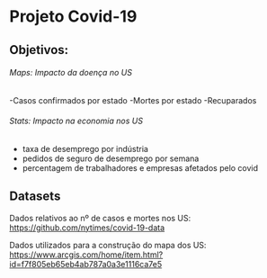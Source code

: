 # Projeto Covid-19
## Objetivos:

###### Maps: Impacto da doença no US
-Casos confirmados por estado
-Mortes por estado
-Recuparados

###### Stats: Impacto na economia nos US
- taxa de desemprego por indústria
- pedidos de seguro de desemprego por semana
- percentagem de trabalhadores e empresas afetados pelo covid


## Datasets

Dados relativos ao nº de casos e mortes nos US: https://github.com/nytimes/covid-19-data

Dados utilizados para a construção do mapa dos US: https://www.arcgis.com/home/item.html?id=f7f805eb65eb4ab787a0a3e1116ca7e5


